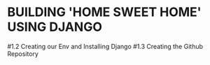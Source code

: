 # BUILDING 'HOME SWEET HOME' USING DJANGO

#1.2 Creating our Env and Installing Django 
#1.3 Creating the Github Repository 